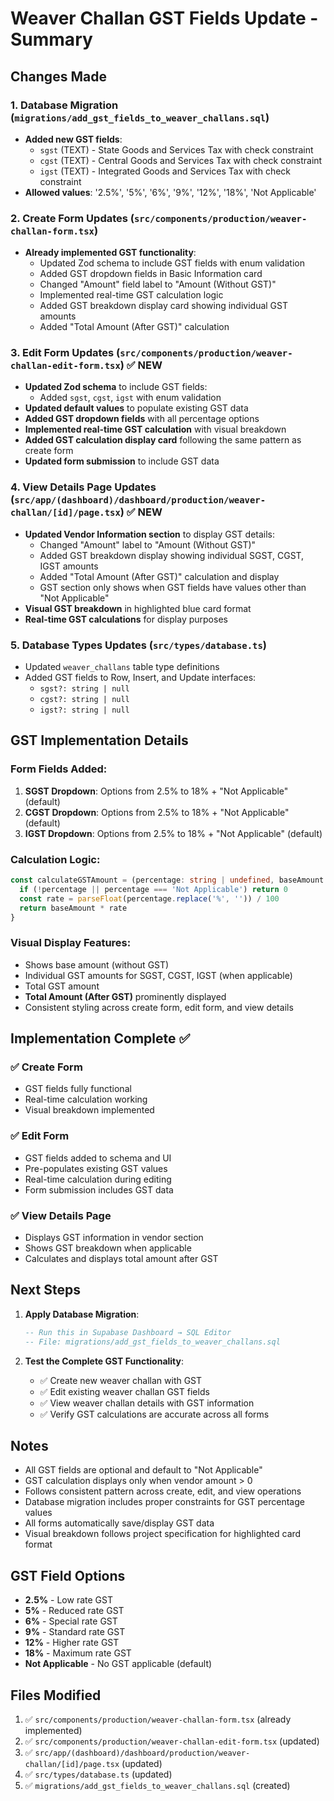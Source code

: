 # Weaver Challan GST Fields Update - Summary

## Changes Made

### 1. Database Migration (`migrations/add_gst_fields_to_weaver_challans.sql`)
- **Added new GST fields**:
  - `sgst` (TEXT) - State Goods and Services Tax with check constraint
  - `cgst` (TEXT) - Central Goods and Services Tax with check constraint  
  - `igst` (TEXT) - Integrated Goods and Services Tax with check constraint
- **Allowed values**: '2.5%', '5%', '6%', '9%', '12%', '18%', 'Not Applicable'

### 2. Create Form Updates (`src/components/production/weaver-challan-form.tsx`)
- **Already implemented GST functionality**:
  - Updated Zod schema to include GST fields with enum validation
  - Added GST dropdown fields in Basic Information card
  - Changed "Amount" field label to "Amount (Without GST)"
  - Implemented real-time GST calculation logic
  - Added GST breakdown display card showing individual GST amounts
  - Added "Total Amount (After GST)" calculation

### 3. Edit Form Updates (`src/components/production/weaver-challan-edit-form.tsx`) ✅ NEW
- **Updated Zod schema** to include GST fields:
  - Added `sgst`, `cgst`, `igst` with enum validation
- **Updated default values** to populate existing GST data
- **Added GST dropdown fields** with all percentage options
- **Implemented real-time GST calculation** with visual breakdown
- **Added GST calculation display card** following the same pattern as create form
- **Updated form submission** to include GST data

### 4. View Details Page Updates (`src/app/(dashboard)/dashboard/production/weaver-challan/[id]/page.tsx`) ✅ NEW
- **Updated Vendor Information section** to display GST details:
  - Changed "Amount" label to "Amount (Without GST)"
  - Added GST breakdown display showing individual SGST, CGST, IGST amounts
  - Added "Total Amount (After GST)" calculation and display
  - GST section only shows when GST fields have values other than "Not Applicable"
- **Visual GST breakdown** in highlighted blue card format
- **Real-time GST calculations** for display purposes

### 5. Database Types Updates (`src/types/database.ts`)
- Updated `weaver_challans` table type definitions
- Added GST fields to Row, Insert, and Update interfaces:
  - `sgst?: string | null`
  - `cgst?: string | null`
  - `igst?: string | null`

## GST Implementation Details

### Form Fields Added:
1. **SGST Dropdown**: Options from 2.5% to 18% + "Not Applicable" (default)
2. **CGST Dropdown**: Options from 2.5% to 18% + "Not Applicable" (default)  
3. **IGST Dropdown**: Options from 2.5% to 18% + "Not Applicable" (default)

### Calculation Logic:
```typescript
const calculateGSTAmount = (percentage: string | undefined, baseAmount: number) => {
  if (!percentage || percentage === 'Not Applicable') return 0
  const rate = parseFloat(percentage.replace('%', '')) / 100
  return baseAmount * rate
}
```

### Visual Display Features:
- Shows base amount (without GST)
- Individual GST amounts for SGST, CGST, IGST (when applicable)
- Total GST amount
- **Total Amount (After GST)** prominently displayed
- Consistent styling across create form, edit form, and view details

## Implementation Complete ✅

### ✅ Create Form
- GST fields fully functional
- Real-time calculation working
- Visual breakdown implemented

### ✅ Edit Form 
- GST fields added to schema and UI
- Pre-populates existing GST values
- Real-time calculation during editing
- Form submission includes GST data

### ✅ View Details Page
- Displays GST information in vendor section
- Shows GST breakdown when applicable
- Calculates and displays total amount after GST

## Next Steps

1. **Apply Database Migration**:
   ```sql
   -- Run this in Supabase Dashboard → SQL Editor
   -- File: migrations/add_gst_fields_to_weaver_challans.sql
   ```

2. **Test the Complete GST Functionality**:
   - ✅ Create new weaver challan with GST
   - ✅ Edit existing weaver challan GST fields  
   - ✅ View weaver challan details with GST information
   - ✅ Verify GST calculations are accurate across all forms

## Notes
- All GST fields are optional and default to "Not Applicable"
- GST calculation displays only when vendor amount > 0
- Follows consistent pattern across create, edit, and view operations
- Database migration includes proper constraints for GST percentage values
- All forms automatically save/display GST data
- Visual breakdown follows project specification for highlighted card format

## GST Field Options
- **2.5%** - Low rate GST
- **5%** - Reduced rate GST  
- **6%** - Special rate GST
- **9%** - Standard rate GST
- **12%** - Higher rate GST
- **18%** - Maximum rate GST
- **Not Applicable** - No GST applicable (default)

## Files Modified
1. ✅ `src/components/production/weaver-challan-form.tsx` (already implemented)
2. ✅ `src/components/production/weaver-challan-edit-form.tsx` (updated)
3. ✅ `src/app/(dashboard)/dashboard/production/weaver-challan/[id]/page.tsx` (updated)
4. ✅ `src/types/database.ts` (updated)
5. ✅ `migrations/add_gst_fields_to_weaver_challans.sql` (created)